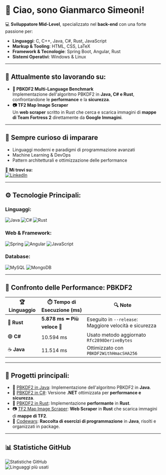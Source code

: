 # 👋 Ciao, sono Gianmarco Simeoni!

💻 **Sviluppatore Mid-Level**, specializzato nel **back-end** con una forte passione per:  
- **Linguaggi**: C, C++, Java, C#, Rust, JavaScript  
- **Markup & Tooling**: HTML, CSS, LaTeX  
- **Framework & Tecnologie**: Spring Boot, Angular, Rust  
- **Sistemi Operativi**: Windows & Linux  

---

## 🎯 Attualmente sto lavorando su:
- **🔑 PBKDF2 Multi-Language Benchmark**  
  Implementazione dell'algoritmo PBKDF2 in **Java, C# e Rust**, confrontandone le **performance** e la **sicurezza**.  
- **📷 TF2 Map Image Scraper**  
  Un **web scraper** scritto in Rust che cerca e scarica immagini di **mappe di Team Fortress 2** direttamente da **Google Immagini**.  

---

## 🌱 Sempre curioso di imparare
- Linguaggi moderni e paradigmi di programmazione avanzati  
- Machine Learning & DevOps  
- Pattern architetturali e ottimizzazione delle performance  

📩 **Mi trovi su:**  
[![LinkedIn](https://img.shields.io/badge/LinkedIn-%230077B5.svg?logo=linkedin&logoColor=white)](https://www.linkedin.com/in/gianmarco-simeoni-software-developer-engineer/)

---

## ⚙️ Tecnologie Principali:

### Linguaggi:
![Java](https://img.shields.io/badge/Java-%23ED8B00.svg?logo=java&logoColor=white)
![C#](https://img.shields.io/badge/C%23-%23239120.svg?logo=c-sharp&logoColor=white)
![Rust](https://img.shields.io/badge/Rust-%23DEA584.svg?logo=rust&logoColor=white)

### Web & Framework:
![Spring](https://img.shields.io/badge/Spring-%236DB33F.svg?logo=spring&logoColor=white)
![Angular](https://img.shields.io/badge/Angular-%23DD0031.svg?logo=angular&logoColor=white)
![JavaScript](https://img.shields.io/badge/JavaScript-%23F7DF1E.svg?logo=javascript&logoColor=black)

### Database:
![MySQL](https://img.shields.io/badge/MySQL-%2300f.svg?logo=mysql&logoColor=white)
![MongoDB](https://img.shields.io/badge/MongoDB-%2347A248.svg?logo=mongodb&logoColor=white)

---

## 🚀 Confronto delle Performance: PBKDF2

| 🏆 Linguaggio | ⏱️ Tempo di Esecuzione (ms) | 🔍 Note |
|--------------|-------------------------|--------|
| 🦀 **Rust**  | **5.878 ms** ⬅️ **Più veloce** 🚀 | Eseguito in `--release`: Maggiore velocità e sicurezza |
| 🟣 **C#**    | 10.594 ms | Usato metodo aggiornato `Rfc2898DeriveBytes` |
| ☕ **Java**  | 11.514 ms | Ottimizzato con `PBKDF2WithHmacSHA256` |

---

## 📌 Progetti principali:
- 🔑 [PBKDF2 in Java](https://github.com/Stormix-dev/PBKDF2-Java): Implementazione dell'algoritmo PBKDF2 in **Java**.
- 🔑 [PBKDF2 in C#](https://github.com/Stormix-dev/PBKDF2-CSharp): Versione **.NET** ottimizzata per **performance e sicurezza**.
- 🔑 [PBKDF2 in Rust](https://github.com/Stormix-dev/PBKDF2-Rust): Implementazione **performante** in **Rust**.
- 📷 [TF2 Map Image Scraper](https://github.com/Stormix-dev/TF2-Map-Scraper): **Web Scraper** in **Rust** che scarica immagini di **mappe di TF2**.
- 📖 [Codewars](https://github.com/Stormix-dev/Codewars): **Raccolta di esercizi di programmazione** in **Java**, risolti e organizzati in package.

---

## 📊 Statistiche GitHub

![Statistiche GitHub](https://github-readme-stats.vercel.app/api?username=Stormix-dev&show_icons=true&theme=radical)  
![Linguaggi più usati](https://github-readme-stats.vercel.app/api/top-langs/?username=Stormix-dev&layout=compact&theme=radical)

